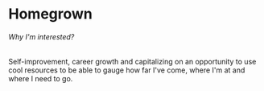# Homegrown

###### Why I'm interested?

Self-improvement, career growth and capitalizing on an opportunity to use cool resources to be able to gauge how far I've come, where I'm at and where I need to go.
